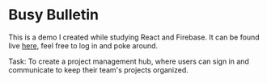 # Busy Bulletin

This is a demo I created while studying React and Firebase. It can be found live [here](https://busy-bulletin.netlify.app), feel free to log in and poke around.

Task: To create a project management hub, where users can sign in and communicate to keep their team's projects organized.
